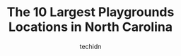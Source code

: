 ---
layout: ampstory
image: https://i0.wp.com/paketmu.com/wp-content/uploads/2023/06/north-hills-park-0-in-north-carolina-1686365982.jpeg?resize=640,853
author: techidn
featured: false
description: Explore the diverse Playground scene in North Carolina, home to an incredible selection of 10 establishments catering to every taste. Whether youre in search of iconic favorites or undiscov
title: The 10 Largest Playgrounds Locations in North Carolina
cover:
   title: The 10 Largest Playgrounds Locations in North Carolina
   subtitle: RICKPATE
   background: https://paketmu.com/wp-content/uploads/2023/06/north-hills-park-0-in-north-carolina-1686365982.jpeg

pages: 
 - layout: thirds
   top: <h1>#1 Reedy Creek Park</h1>
   bottom: "<p>This was a nice long weekend trip. They have some fantastic restaurants, great lodging and some good day hikes. If you like to bike they can easily accommodate you. This </p>"
   background: https://paketmu.com/wp-content/uploads/2023/06/north-hills-park-1-in-north-carolina-1686365983.jpeg
   backgroundblur: true
 - layout: thirds
   top: <h1>#2 John Chavis Memorial Park</h1>
   bottom: "<p>Great park and splash pad for kids!! So many fun options. We had a great time. The outdoor instruments are a bonus!!! Take sunscreen as theres not a lot shaded areas. Th</p>"
   background: https://paketmu.com/wp-content/uploads/2023/06/north-hills-park-2-in-north-carolina-1686365984.jpeg
   cta:
      link: https://paketmu.com/the-10-largest-playgrounds-locations-in-north-carolina/
      text: The 10 Largest Playgrounds Locations in North Carolina
 - layout: thirds
   top: <h1>#3 Sassafras All Childrens Playground</h1>
   bottom: "<p>Hands down one of the Top Three playgrounds in the Greater Raleigh Are! It is big, it is spread out, and it has a hundred options of play places for your kids. Theres </p>"
   background: https://paketmu.com/wp-content/uploads/2023/06/north-hills-park-3-in-north-carolina-1686365985.jpeg
   cta:
      link: https://paketmu.com/the-10-largest-playgrounds-locations-in-north-carolina/
      text: The 10 Largest Playgrounds Locations in North Carolina
 - layout: thirds
   top: <h1>#4 Marla Dorrel Park</h1>
   bottom: "<p>111 Thurston Dr, Cary, NC 27518, United States</p>"
   background: https://images.unsplash.com/photo-1608501821300-4f99e58bba77?ixlib=rb-4.0.3&ixid=MnwxMjA3fDB8MHxwaG90by1wYWdlfHx8fGVufDB8fHx8&auto=format&fit=crop&w=640&h=853&q=80
   cta:
      link: https://paketmu.com/the-10-largest-playgrounds-locations-in-north-carolina/
      text: The 10 Largest Playgrounds Locations in North Carolina
 - layout: thirds
   top: <h1>#5 Kevin Loftin Riverfront Park</h1>
   bottom: "<p>East, 1400 E Catawba St, Belmont, NC 28012, United States</p>"
   background: https://images.unsplash.com/photo-1618556658017-fd9c732d1360?ixlib=rb-4.0.3&ixid=MnwxMjA3fDB8MHxwaG90by1wYWdlfHx8fGVufDB8fHx8&auto=format&fit=crop&w=640&h=853&q=80
   cta:
      link: https://paketmu.com/the-10-largest-playgrounds-locations-in-north-carolina/
      text: The 10 Largest Playgrounds Locations in North Carolina
 - layout: thirds
   top: <h1>#6 Gold Park</h1>
   bottom: "<p>415 Dimmocks Mill Rd, Hillsborough, NC 27278, United States</p>"
   background: https://images.unsplash.com/photo-1484589065579-248aad0d8b13?ixlib=rb-4.0.3&ixid=MnwxMjA3fDB8MHxwaG90by1wYWdlfHx8fGVufDB8fHx8&auto=format&fit=crop&w=640&h=853&q=80
   cta:
      link: https://paketmu.com/the-10-largest-playgrounds-locations-in-north-carolina/
      text: The 10 Largest Playgrounds Locations in North Carolina
 - layout: thirds
   top: <h1>#7 Graham Regional Park</h1>
   bottom: "<p>1575 N Jim Minor Rd, Haw River, NC 27258, United States</p>"
   background: https://images.unsplash.com/photo-1557672172-298e090bd0f1?ixlib=rb-4.0.3&ixid=MnwxMjA3fDB8MHxwaG90by1wYWdlfHx8fGVufDB8fHx8&auto=format&fit=crop&w=640&h=853&q=80
   cta:
      link: https://paketmu.com/the-10-largest-playgrounds-locations-in-north-carolina/
      text: The 10 Largest Playgrounds Locations in North Carolina
 - layout: thirds
   middle: Continue reading...
   background: https://images.unsplash.com/photo-1602536052359-ef94c21c5948?ixlib=rb-4.0.3&ixid=MnwxMjA3fDB8MHxwaG90by1wYWdlfHx8fGVufDB8fHx8&auto=format&fit=crop&w=640&h=853&q=80
   cta:
      link: https://paketmu.com/the-10-largest-playgrounds-locations-in-north-carolina/
      text: The 10 Largest Playgrounds Locations in North Carolina
      
---